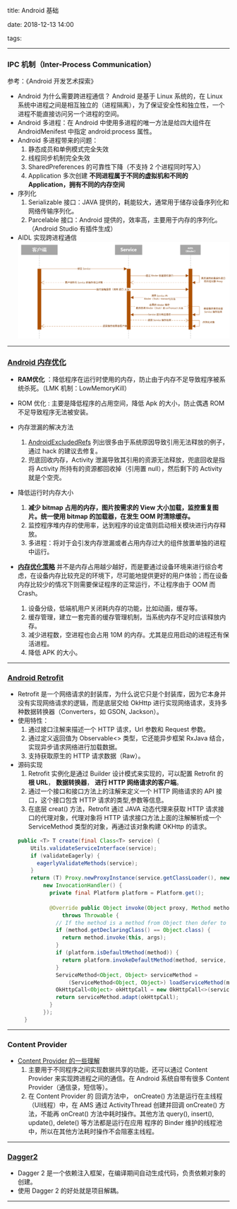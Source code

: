 title: Android 基础

date: 2018-12-13 14:00

tags:

------
### IPC 机制（Inter-Process Communication）
  参考：《Android 开发艺术探索》
  - Android 为什么需要跨进程通信？
    Android 是基于 Linux 系统的，在 Linux 系统中进程之间是相互独立的（进程隔离），为了保证安全性和独立性，一个进程不能直接访问另一个进程的空间。
  - Android 多进程：在 Android 中使用多进程的唯一方法是给四大组件在 AndroidMenifest 中指定 android:process 属性。
  - Android 多进程带来的问题：
    1. 静态成员和单例模式完全失效
    2. 线程同步机制完全失效
    3. SharedPreferences 的可靠性下降（不支持 2 个进程同时写入）
    4. Application 多次创建
    **不同进程属于不同的虚拟机和不同的 Application，拥有不同的内存空间**
  - 序列化
    1. Serializable 接口：JAVA 提供的，耗能较大，通常用于储存设备序列化和网络传输序列化。
    2. Parcelable 接口：Android 提供的，效率高，主要用于内存的序列化。（Android Studio 有插件生成）
  - AIDL 实现跨进程通信
    ![AIDL 过程图](https://github.com/0HongTao0/Blog/blob/master/pic/AIDL%20Binder.jpg?raw=true)

<!--more-->

---
### [Android 内存优化](https://mp.weixin.qq.com/s/Z7oMv0IgKWNkhLon_hFakg?)
  - **RAM优化** ：降低程序在运行时使用的内存，防止由于内存不足导致程序被系统杀死。（LMK 机制：LowMemoryKill）
  - ROM 优化 : 主要是降低程序的占用空间，降低 Apk 的大小，防止偶遇 ROM 不足导致程序无法被安装。

  - 内存泄漏的解决方法
    1. [AndroidExcludedRefs](https://github.com/square/leakcanary/blob/master/leakcanary-android/src/main/java/com/squareup/leakcanary/AndroidExcludedRefs.java) 列出很多由于系统原因导致引用无法释放的例子，通过 hack 的建议去修复。
    2. 兜底回收内存，Activity 泄漏导致其引用的资源无法释放，兜底回收是指将 Activity 所持有的资源都回收掉（引用置 null），然后剩下的 Activity 就是个空壳。
  - 降低运行时内存大小
    1. **减少 bitmap 占用的内存，图片按需求的 View 大小加载，监控重复图片。统一使用 bitmap 的加载器，在发生 OOM 时清除缓存。**
    2. 监控程序堆内存的使用率，达到程序的设定值则启动相关模块进行内存释放。
    3. 多进程：将对于会引发内存泄漏或者占用内存过大的组件放置单独的进程中运行。
  - **[内存优化策略](https://time.geekbang.org/column/article/71610)**
    并不是内存占用越少越好，而是要通过设备环境来进行综合考虑，在设备内存比较充足的环境下，尽可能地提供更好的用户体验；而在设备内存比较少的情况下则需要保证程序的正常运行，不让程序由于 OOM 而 Crash。
    1. 设备分级，低端机用户关闭耗内存的功能，比如动画，缓存等。
    2. 缓存管理，建立一套完善的缓存管理机制，当系统内存不足时应该释放内存。
    3. 减少进程数，空进程也会占用 10M 的内存。尤其是应用启动的进程还有保活进程。
    4. 降低 APK 的大小。

---
### [Android Retrofit](https://square.github.io/retrofit/)
  - Retrofit 是一个网络请求的封装库，为什么说它只是个封装库，因为它本身并没有实现网络请求的逻辑，而是底层交给 OkHttp 进行实现网络请求，支持多种数据转换器（Converters，如 GSON, Jackson）。
  - 使用特性：
    1. 通过接口注解来描述一个 HTTP 请求，Url 参数和 Request 参数。
    2. 通过定义返回值为 Observable<> 类型，它还能异步框架 RxJava 结合，实现异步请求网络进行加载数据。
    3. 支持获取原生的 HTTP 请求数据（Raw）。
  - 源码实现
    1. Retrofit 实例化是通过 Builder 设计模式来实现的，可以配置 Retrofit 的 **根 URL**， **数据转换器**， **进行 HTTP 网络请求的客户端**。
    2. 通过一个接口和接口方法上的注解来定义一个 HTTP 网络请求的 API 接口，这个接口包含 HTTP 请求的类型,参数等信息。
    3. 在底层 creat() 方法，Retrofit 通过 JAVA 动态代理来获取 HTTP 请求接口的代理对象，代理对象将 HTTP 请求接口方法上面的注解解析成一个 ServiceMethod 类型的对象，再通过该对象构建 OKHttp 的请求。
    ```Java
    public <T> T create(final Class<T> service) {
        Utils.validateServiceInterface(service);
        if (validateEagerly) {
          eagerlyValidateMethods(service);
        }
        return (T) Proxy.newProxyInstance(service.getClassLoader(), new Class<?>[] { service },
            new InvocationHandler() {
              private final Platform platform = Platform.get();

              @Override public Object invoke(Object proxy, Method method, @Nullable Object[] args)
                  throws Throwable {
                // If the method is a method from Object then defer to normal invocation.
                if (method.getDeclaringClass() == Object.class) {
                  return method.invoke(this, args);
                }
                if (platform.isDefaultMethod(method)) {
                  return platform.invokeDefaultMethod(method, service, proxy, args);
                }
                ServiceMethod<Object, Object> serviceMethod =
                    (ServiceMethod<Object, Object>) loadServiceMethod(method);
                OkHttpCall<Object> okHttpCall = new OkHttpCall<>(serviceMethod, args);
                return serviceMethod.adapt(okHttpCall);
              }
            });
      }
    ```
---
### Content Provider

- [Content Provider 的一些理解](https://www.jianshu.com/p/c70ae80cf64d)
  1. 主要用于不同程序之间实现数据共享的功能，还可以通过 Content Provider 来实现跨进程之间的通信。在 Android 系统自带有很多 Content Provider（通信录，短信等）。
  2. 在 Content Provider 的 回调方法中， onCreate() 方法是运行在主线程（UI线程）中，在 AMS 通过 ActivityThread 创建并回调 onCreate() 方法，不能再 onCreat() 方法中耗时操作。其他方法 query(), insert(), update(), delete() 等方法都是运行在应用 程序的 Binder 维护的线程池中，所以在其他方法耗时操作不会阻塞主线程。

----
### [Dagger2](https://www.jianshu.com/p/24af4c102f62)
  - Dagger 2 是一个依赖注入框架，在编译期间自动生成代码，负责依赖对象的创建。
  - 使用 Dagger 2 的好处就是项目解耦。

---

